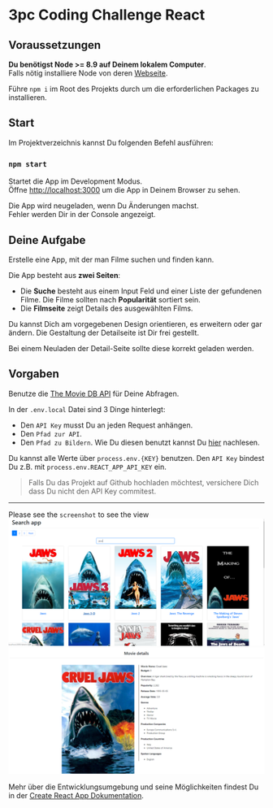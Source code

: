 # 3pc Coding Challenge React

## Voraussetzungen

**Du benötigst Node >= 8.9 auf Deinem lokalem Computer**.<br>
Falls nötig installiere Node von deren [Webseite](https://nodejs.org/en/).

Führe `npm i` im Root des Projekts durch um die erforderlichen Packages zu installieren.

## Start

Im Projektverzeichnis kannst Du folgenden Befehl ausführen:

### `npm start`

Startet die App im Development Modus.<br />
Öffne [http://localhost:3000](http://localhost:3000) um die App in Deinem Browser zu sehen.

Die App wird neugeladen, wenn Du Änderungen machst.<br />
Fehler werden Dir in der Console angezeigt.

## Deine Aufgabe

Erstelle eine App, mit der man Filme suchen und finden kann.

Die App besteht aus **zwei Seiten**:

- Die **Suche** besteht aus einem Input Feld und einer Liste der gefundenen Filme. Die Filme sollten nach **Popularität** sortiert sein.
- Die **Filmseite** zeigt Details des ausgewählten Films.

Du kannst Dich am vorgegebenen Design orientieren, es erweitern oder gar ändern.
Die Gestaltung der Detailseite ist Dir frei gestellt.

Bei einem Neuladen der Detail-Seite sollte diese korrekt geladen werden.

## Vorgaben

Benutze die [The Movie DB API](https://developers.themoviedb.org/3) für Deine Abfragen.

In der `.env.local` Datei sind 3 Dinge hinterlegt:

- Den `API Key` musst Du an jeden Request anhängen.
- Den `Pfad zur API`.
- Den `Pfad zu Bildern`. Wie Du diesen benutzt kannst Du [hier](https://developers.themoviedb.org/3/getting-started/images) nachlesen.

Du kannst alle Werte über `process.env.{KEY}` benutzen. Den `API Key` bindest Du z.B. mit `process.env.REACT_APP_API_KEY` ein.

> Falls Du das Projekt auf Github hochladen möchtest, versichere Dich dass Du nicht den API Key commitest.

---
Please see the `screenshot` to see the view
![screenshot](screenshots/MainPage.PNG)
![screenshot](screenshots/Details.PNG)

Mehr über die Entwicklungsumgebung und seine Möglichkeiten findest Du in der [Create React App Dokumentation](https://create-react-app.dev/).
